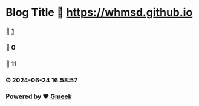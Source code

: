 # Blog Title :link: https://whmsd.github.io 
### :page_facing_up: [1](https://whmsd.github.io/tag.html) 
### :speech_balloon: 0 
### :hibiscus: 11 
### :alarm_clock: 2024-06-24 16:58:57 
### Powered by :heart: [Gmeek](https://github.com/Meekdai/Gmeek)
